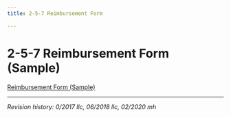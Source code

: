 ```yaml
---
title: 2-5-7 Reimbursement Form

---
```


# 2-5-7 Reimbursement Form (Sample)

[Reimbursement Form (Sample)](../docs/reimbursement-form=sample.pdf)

***

_Revision history: 0/2017 llc, 06/2018 llc, 02/2020 mh_
